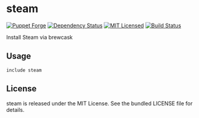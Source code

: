 steam
==============

[![Puppet Forge](https://img.shields.io/puppetforge/v/halyard/steam.svg)](https://forge.puppetlabs.com/halyard/steam)
[![Dependency Status](https://img.shields.io/gemnasium/halyard/puppet-steam.svg)](https://gemnasium.com/halyard/puppet-steam)
[![MIT Licensed](https://img.shields.io/badge/license-MIT-green.svg)](https://tldrlegal.com/license/mit-license)
[![Build Status](https://img.shields.io/circleci/project/halyard/puppet-steam/master.svg)](https://circleci.com/gh/halyard/puppet-steam)

Install Steam via brewcask

## Usage

```puppet
include steam
```

## License

steam is released under the MIT License. See the bundled LICENSE file for details.

